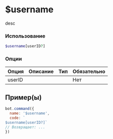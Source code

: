 # $username
desc
### Использование
```php
$username[userID?]
```

### Опции

| Опция | Описание | Тип | Обязательно |
|--------|-------------|------|----------|
| userID |  |  | Нет |  
## Пример(ы)

```javascript
bot.command({
  name: '$username',
  code: `
$username[userID?]`
// Возвращает: ...
})
```